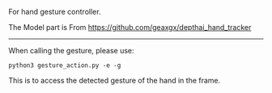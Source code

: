 For hand gesture controller.

The Model part is From https://github.com/geaxgx/depthai_hand_tracker
***
When calling the gesture, please use:

```
python3 gesture_action.py -e -g

```

This is to access the detected gesture of the hand in the frame. 
